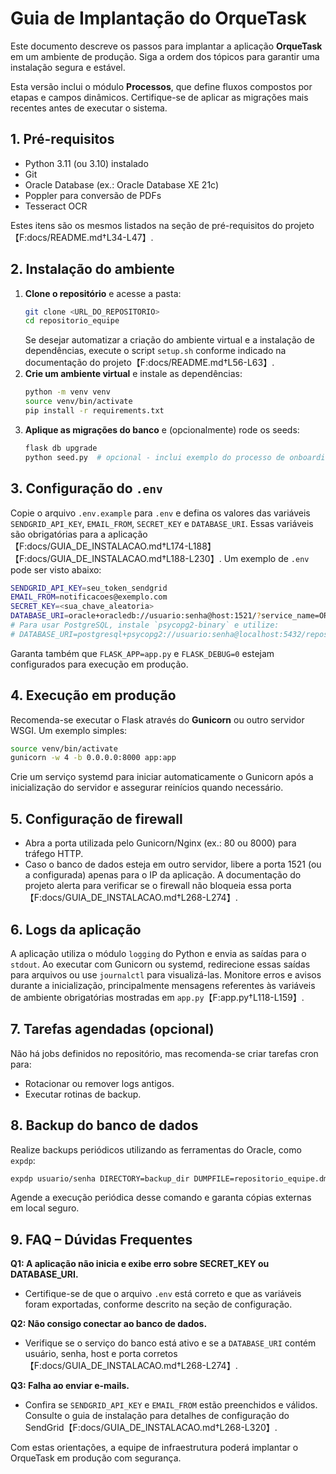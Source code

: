 # Guia de Implantação do OrqueTask

Este documento descreve os passos para implantar a aplicação **OrqueTask** em um ambiente de produção. Siga a ordem dos tópicos para garantir uma instalação segura e estável.

Esta versão inclui o módulo **Processos**, que define fluxos compostos por etapas e campos dinâmicos. Certifique-se de aplicar as migrações mais recentes antes de executar o sistema.

## 1. Pré-requisitos
 - Python 3.11 (ou 3.10) instalado
- Git
 - Oracle Database (ex.: Oracle Database XE 21c)
- Poppler para conversão de PDFs
- Tesseract OCR

Estes itens são os mesmos listados na seção de pré-requisitos do projeto【F:docs/README.md†L34-L47】.

## 2. Instalação do ambiente
1. **Clone o repositório** e acesse a pasta:
   ```bash
   git clone <URL_DO_REPOSITORIO>
   cd repositorio_equipe
   ```
   Se desejar automatizar a criação do ambiente virtual e a instalação de dependências, execute o script `setup.sh` conforme indicado na documentação do projeto【F:docs/README.md†L56-L63】.
2. **Crie um ambiente virtual** e instale as dependências:
   ```bash
   python -m venv venv
   source venv/bin/activate
   pip install -r requirements.txt
   ```
3. **Aplique as migrações do banco** e (opcionalmente) rode os seeds:
   ```bash
   flask db upgrade
   python seed.py  # opcional - inclui exemplo do processo de onboarding
   ```

## 3. Configuração do `.env`
Copie o arquivo `.env.example` para `.env` e defina os valores das variáveis `SENDGRID_API_KEY`, `EMAIL_FROM`, `SECRET_KEY` e `DATABASE_URI`. Essas variáveis são obrigatórias para a aplicação【F:docs/GUIA_DE_INSTALACAO.md†L174-L188】【F:docs/GUIA_DE_INSTALACAO.md†L188-L230】. Um exemplo de `.env` pode ser visto abaixo:
```bash
SENDGRID_API_KEY=seu_token_sendgrid
EMAIL_FROM=notificacoes@exemplo.com
SECRET_KEY=<sua_chave_aleatoria>
DATABASE_URI=oracle+oracledb://usuario:senha@host:1521/?service_name=ORCL
# Para usar PostgreSQL, instale `psycopg2-binary` e utilize:
# DATABASE_URI=postgresql+psycopg2://usuario:senha@localhost:5432/repositorio_equipe_db
```
Garanta também que `FLASK_APP=app.py` e `FLASK_DEBUG=0` estejam configurados para execução em produção.

## 4. Execução em produção
Recomenda-se executar o Flask através do **Gunicorn** ou outro servidor WSGI. Um exemplo simples:
```bash
source venv/bin/activate
gunicorn -w 4 -b 0.0.0.0:8000 app:app
```
Crie um serviço systemd para iniciar automaticamente o Gunicorn após a inicialização do servidor e assegurar reinícios quando necessário.

## 5. Configuração de firewall
- Abra a porta utilizada pelo Gunicorn/Nginx (ex.: 80 ou 8000) para tráfego HTTP.
- Caso o banco de dados esteja em outro servidor, libere a porta 1521 (ou a configurada) apenas para o IP da aplicação. A documentação do projeto alerta para verificar se o firewall não bloqueia essa porta【F:docs/GUIA_DE_INSTALACAO.md†L268-L274】.

## 6. Logs da aplicação
A aplicação utiliza o módulo `logging` do Python e envia as saídas para o `stdout`. Ao executar com Gunicorn ou systemd, redirecione essas saídas para arquivos ou use `journalctl` para visualizá-las. Monitore erros e avisos durante a inicialização, principalmente mensagens referentes às variáveis de ambiente obrigatórias mostradas em `app.py`【F:app.py†L118-L159】.

## 7. Tarefas agendadas (opcional)
Não há jobs definidos no repositório, mas recomenda-se criar tarefas cron para:
- Rotacionar ou remover logs antigos.
- Executar rotinas de backup.

## 8. Backup do banco de dados
Realize backups periódicos utilizando as ferramentas do Oracle, como `expdp`:
```bash
expdp usuario/senha DIRECTORY=backup_dir DUMPFILE=repositorio_equipe.dmp LOGFILE=repositorio_equipe.log
```
Agende a execução periódica desse comando e garanta cópias externas em local seguro.

## 9. FAQ – Dúvidas Frequentes
**Q1: A aplicação não inicia e exibe erro sobre SECRET_KEY ou DATABASE_URI.**
- Certifique-se de que o arquivo `.env` está correto e que as variáveis foram exportadas, conforme descrito na seção de configuração.

**Q2: Não consigo conectar ao banco de dados.**
- Verifique se o serviço do banco está ativo e se a `DATABASE_URI` contém usuário, senha, host e porta corretos【F:docs/GUIA_DE_INSTALACAO.md†L268-L274】.

**Q3: Falha ao enviar e-mails.**
- Confira se `SENDGRID_API_KEY` e `EMAIL_FROM` estão preenchidos e válidos. Consulte o guia de instalação para detalhes de configuração do SendGrid【F:docs/GUIA_DE_INSTALACAO.md†L268-L320】.

Com estas orientações, a equipe de infraestrutura poderá implantar o OrqueTask em produção com segurança.

